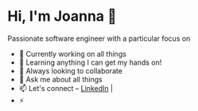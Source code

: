 
<!-- ![Afraz on iOS Academy](https://raw.githubusercontent.com/AfrazCodes/AfrazCodes/main/header.png) -->


# Hi, I'm Joanna 👋

Passionate software engineer with a particular focus on 
<!-- Apple Platforms – iOS/macOS. You can find me creating videos on [iOS Academy](https://www.youtube.com/iOSAcademy), contributing to Open Source here on Github, and frequenting new coffee shops in NYC. -->


- 🔭 Currently working on all things <!-- Apple – iOS, macOS, watchOS, tvOS -->
- 🌱 Learning anything I can get my hands on!
- 👯 Always looking to collaborate
- 💬 Ask me about all things <!--iOS-->
- 📫 Let's connect – [LinkedIn](https://www.linkedin.com/in/joanna-pocztanska) | <!-- [Personal Website](https://afraz.me) -->
- ⚡ <!-- [Sponsor iOS Academy](mailto:hello@iosacademy.io) -->
